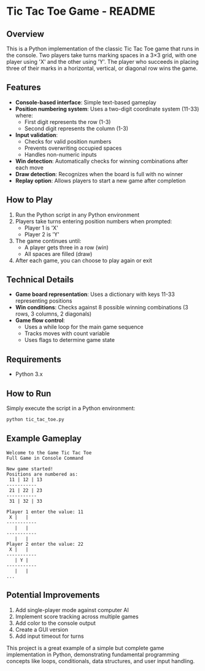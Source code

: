 # Tic Tac Toe Game - README

## Overview
This is a Python implementation of the classic Tic Tac Toe game that runs in the console. Two players take turns marking spaces in a 3×3 grid, with one player using 'X' and the other using 'Y'. The player who succeeds in placing three of their marks in a horizontal, vertical, or diagonal row wins the game.

## Features
- **Console-based interface**: Simple text-based gameplay
- **Position numbering system**: Uses a two-digit coordinate system (11-33) where:
  - First digit represents the row (1-3)
  - Second digit represents the column (1-3)
- **Input validation**: 
  - Checks for valid position numbers
  - Prevents overwriting occupied spaces
  - Handles non-numeric inputs
- **Win detection**: Automatically checks for winning combinations after each move
- **Draw detection**: Recognizes when the board is full with no winner
- **Replay option**: Allows players to start a new game after completion

## How to Play
1. Run the Python script in any Python environment
2. Players take turns entering position numbers when prompted:
   - Player 1 is 'X'
   - Player 2 is 'Y'
3. The game continues until:
   - A player gets three in a row (win)
   - All spaces are filled (draw)
4. After each game, you can choose to play again or exit

## Technical Details
- **Game board representation**: Uses a dictionary with keys 11-33 representing positions
- **Win conditions**: Checks against 8 possible winning combinations (3 rows, 3 columns, 2 diagonals)
- **Game flow control**: 
  - Uses a while loop for the main game sequence
  - Tracks moves with count variable
  - Uses flags to determine game state

## Requirements
- Python 3.x

## How to Run
Simply execute the script in a Python environment:
```bash
python tic_tac_toe.py
```

## Example Gameplay
```
Welcome to the Game Tic Tac Toe
Full Game in Console Command

New game started!
Positions are numbered as:
 11 | 12 | 13 
-----------
 21 | 22 | 23 
-----------
 31 | 32 | 33 

Player 1 enter the value: 11
 X |   |  
-----------
   |   |  
-----------
   |   |  
Player 2 enter the value: 22
 X |   |  
-----------
   | Y |  
-----------
   |   |  
...
```

## Potential Improvements
1. Add single-player mode against computer AI
2. Implement score tracking across multiple games
3. Add color to the console output
4. Create a GUI version
5. Add input timeout for turns

This project is a great example of a simple but complete game implementation in Python, demonstrating fundamental programming concepts like loops, conditionals, data structures, and user input handling.
